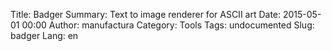 Title: Badger
Summary: Text to image renderer for ASCII art
Date: 2015-05-01 00:00
Author: manufactura
Category: Tools
Tags: undocumented
Slug: badger
Lang: en

